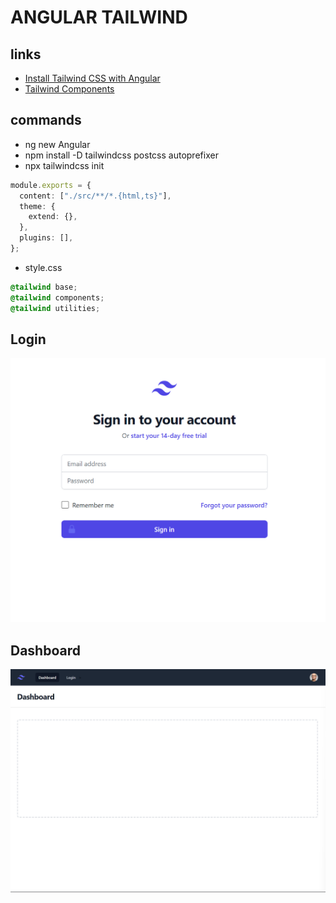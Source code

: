 # ANGULAR TAILWIND

## links

- [Install Tailwind CSS with Angular](https://tailwindcss.com/docs/guides/angular)
- [Tailwind Components](https://tailwindui.com/components)

## commands

- ng new Angular
- npm install -D tailwindcss postcss autoprefixer
- npx tailwindcss init

```ts
module.exports = {
  content: ["./src/**/*.{html,ts}"],
  theme: {
    extend: {},
  },
  plugins: [],
};
```

- style.css

```css
@tailwind base;
@tailwind components;
@tailwind utilities;
```

## Login

<img src=".docs/angular-2.png" alt="image"/>

## Dashboard

<img src=".docs/angular-1.png" alt="image"/>
